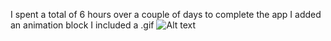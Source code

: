 I spent a total of 6 hours over a couple of days to complete the app
I added an animation block
I included a .gif 
![Alt text](http://icons.iconarchive.com/icons/benjigarner/glassy-software/256/WLM-icon.png)
